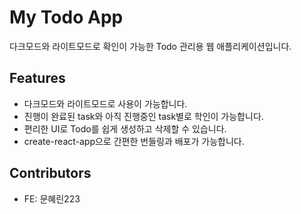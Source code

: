 # My Todo App

다크모드와 라이트모드로 확인이 가능한
Todo 관리용 웹 애플리케이션입니다.

## Features

- 다크모드와 라이트모드로 사용이 가능합니다.
- 진행이 완료된 task와 아직 진행중인 task별로 학인이 가능합니다.
- 편리한 UI로 Todo를 쉽게 생성하고 삭제할 수 있습니다.
- create-react-app으로 간편한 번들링과 배포가 가능합니다.

## Contributors

- FE: 문혜린223
